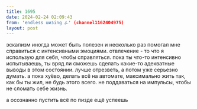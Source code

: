 ```yaml
---
title: 1695
date: 2024-02-24 02:09:43
from: 'endless шизing ⍼' (channel1162404975)
layout: post
---
```


эскапизм иногда может быть полезен и несколько раз помогал мне справиться с интенсивными эмоциями. отвлечение - то что я использую для себя, чтобы справляться. пока ты что-то интенсивно испытываешь, ты вряд ли сможешь сделать какие-то адекватные выводы в этом состоянии.
лучше отрезветь, а потом уже серьезно думать. а пока хуёво, делать всё на автомате, максимально жить так, как бы ты жил, не будь этого всего. не поддаваться на импульсы, чтобы не сломать себе жизнь.

а осознанно пустить всё по пизде ещё успеешь
